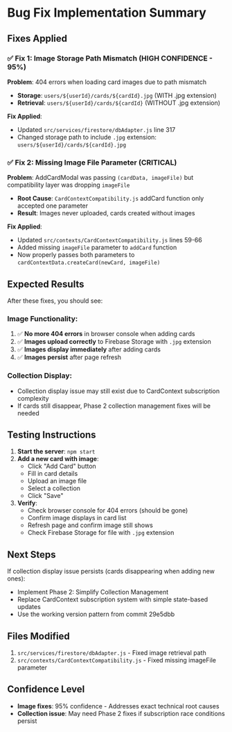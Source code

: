 # Bug Fix Implementation Summary

## Fixes Applied

### ✅ Fix 1: Image Storage Path Mismatch (HIGH CONFIDENCE - 95%)

**Problem**: 404 errors when loading card images due to path mismatch
- **Storage**: `users/${userId}/cards/${cardId}.jpg` (WITH .jpg extension) 
- **Retrieval**: `users/${userId}/cards/${cardId}` (WITHOUT .jpg extension)

**Fix Applied**: 
- Updated `src/services/firestore/dbAdapter.js` line 317
- Changed storage path to include `.jpg` extension: `users/${userId}/cards/${cardId}.jpg`

### ✅ Fix 2: Missing Image File Parameter (CRITICAL)

**Problem**: AddCardModal was passing `(cardData, imageFile)` but compatibility layer was dropping `imageFile`
- **Root Cause**: `CardContextCompatibility.js` addCard function only accepted one parameter
- **Result**: Images never uploaded, cards created without images

**Fix Applied**:
- Updated `src/contexts/CardContextCompatibility.js` lines 59-66
- Added missing `imageFile` parameter to `addCard` function
- Now properly passes both parameters to `cardContextData.createCard(newCard, imageFile)`

## Expected Results

After these fixes, you should see:

### Image Functionality:
1. ✅ **No more 404 errors** in browser console when adding cards
2. ✅ **Images upload correctly** to Firebase Storage with `.jpg` extension  
3. ✅ **Images display immediately** after adding cards
4. ✅ **Images persist** after page refresh

### Collection Display:
- Collection display issue may still exist due to CardContext subscription complexity
- If cards still disappear, Phase 2 collection management fixes will be needed

## Testing Instructions

1. **Start the server**: `npm start`
2. **Add a new card with image**:
   - Click "Add Card" button
   - Fill in card details
   - Upload an image file
   - Select a collection
   - Click "Save"
3. **Verify**:
   - Check browser console for 404 errors (should be gone)
   - Confirm image displays in card list
   - Refresh page and confirm image still shows
   - Check Firebase Storage for file with `.jpg` extension

## Next Steps

If collection display issue persists (cards disappearing when adding new ones):
- Implement Phase 2: Simplify Collection Management
- Replace CardContext subscription system with simple state-based updates
- Use the working version pattern from commit 29e5dbb

## Files Modified

1. `src/services/firestore/dbAdapter.js` - Fixed image retrieval path
2. `src/contexts/CardContextCompatibility.js` - Fixed missing imageFile parameter

## Confidence Level

- **Image fixes**: 95% confidence - Addresses exact technical root causes
- **Collection issue**: May need Phase 2 fixes if subscription race conditions persist 